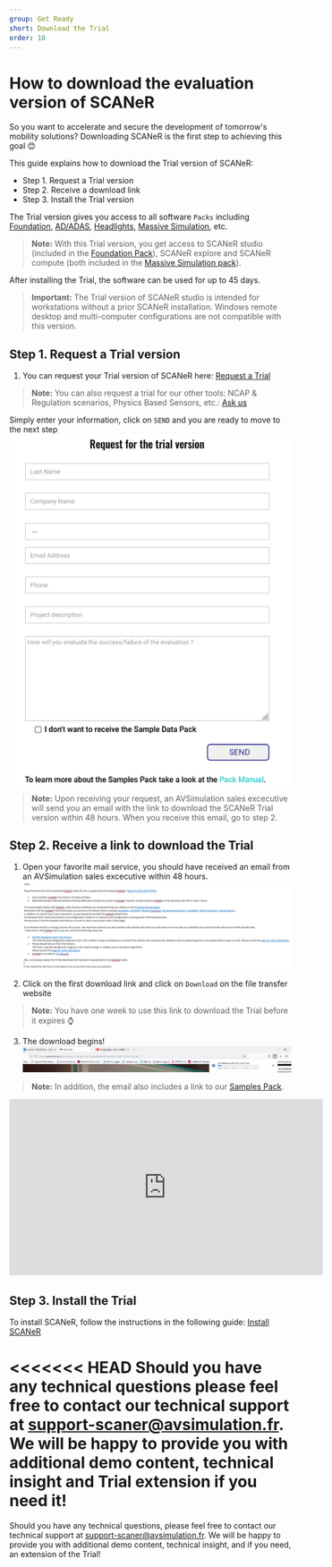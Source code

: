 ```yaml
---
group: Get Ready
short: Download the Trial
order: 10
---
```


# How to download the evaluation version of SCANeR

So you want to accelerate and secure the development of tomorrow's mobility solutions? Downloading SCANeR is the first step to achieving this goal 😊

This guide explains how to download the Trial version of SCANeR:
- Step 1. Request a Trial version
- Step 2. Receive a download link
- Step 3. Install the Trial version

The Trial version gives you access to all software `Packs` including [Foundation](https://www.avsimulation.com/pack-foundation/), [AD/ADAS](https://www.avsimulation.com/pack-ad-adas/), [Headlights](https://www.avsimulation.com/pack-headlights/), [Massive Simulation](https://www.avsimulation.com/pack-massive-simulation/), etc.
> **Note:** With this Trial version, you get access to SCANeR studio (included in the [Foundation Pack](https://www.avsimulation.com/pack-foundation/)), SCANeR explore and SCANeR compute (both included in the [Massive Simulation pack](https://www.avsimulation.com/pack-massive-simulation/)).

After installing the Trial, the software can be used for up to 45 days.

> **Important:** The Trial version of SCANeR studio is intended for workstations without a prior SCANeR installation. Windows remote desktop and multi-computer configurations are not compatible with this version.

## Step 1. Request a Trial version

1. You can request your Trial version of SCANeR here: [Request a Trial](https://www.avsimulation.com/scaner-studio-trial/)

> **Note:** You can also request a trial for our other tools: NCAP & Regulation scenarios, Physics Based Sensors, etc.: [Ask us](https://www.avsimulation.com/free-download/)

Simply enter your information, click on `SEND` and you are ready to move to the next step
![](./assets/Request_for_the_trial.png)
> **Note:** Upon receiving your request, an AVSimulation sales excecutive will send you an email with the link to download the SCANeR Trial version within 48 hours. When you receive this email, go to step 2.

## Step 2. Receive a link to download the Trial

1. Open your favorite mail service, you should have received an email from an AVSimulation sales excecutive within 48 hours.
![](./assets/mail_download_SCANeR.png)

2. Click on the first download link and click on `Download` on the file transfer website
> **Note:** You have one week to use this link to download the Trial before it expires ⌚

3. The download begins!
![](./assets/Download_Begins.png)

> **Note:** In addition, the email also includes a link to our [Samples Pack](../HT_InstallSamplesPack/HT_InstallSamplesPack.html).

<iframe width="560" height="315" src="https://www.youtube.com/embed/joE1Fi09eEY" title="YouTube video player" frameborder="0" allow="accelerometer; autoplay; clipboard-write; encrypted-media; gyroscope; picture-in-picture" allowfullscreen></iframe>

## Step 3. Install the Trial

To install SCANeR, follow the instructions in the following guide: [Install SCANeR](../HT_Install_SCANeR_studio/HT_Install_SCANeR_studio.md)

<<<<<<< HEAD
Should you have any technical questions please feel free to contact our technical support at [support-scaner@avsimulation.fr](support-scaner@avsimulation.fr). We will be happy to provide you with additional demo content, technical insight and Trial extension if you need it!
=======
Should you have any technical questions, please feel free to contact our technical support at [support-scaner@avsimulation.fr](support-scaner@avsimulation.fr). We will be happy to provide you with additional demo content, technical insight, and if you need, an extension of the Trial!

